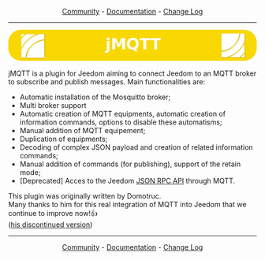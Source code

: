 <p align="center">
<a href="https://community.jeedom.com/tag/plugin-jmqtt">Community</a>   -   <a href="https://domochip.github.io/jMQTT/fr_FR/">Documentation</a>   -   <a href="https://domochip.github.io/jMQTT/fr_FR/changelog">Change Log</a>
</p>

__________________

<p align="center">
  <img src="jMQTT.png"/>
</p>

jMQTT is a plugin for Jeedom aiming to connect Jeedom to an MQTT broker to subscribe and publish messages.
Main functionalities are:
  * Automatic installation of the Mosquitto broker;
  * Multi broker support
  * Automatic creation of MQTT equipments, automatic creation of information commands, options to disable these automatisms;
  * Manual addition of MQTT equipement;
  * Duplication of equipments;
  * Decoding of complex JSON payload and creation of related information commands;
  * Manual addition of commands (for publishing), support of the retain mode;
  * [Deprecated] Acces to the Jeedom [JSON RPC API](https://jeedom.github.io/core/fr_FR/jsonrpc_api) through MQTT. 

This plugin was originally written by Domotruc.  
Many thanks to him for this real integration of MQTT into Jeedom that we continue to improve now!👍  
([his discontinued version](https://github.com/domotruc/jMQTT))

__________________

<p align="center">
<a href="https://community.jeedom.com/tag/plugin-jmqtt">Community</a>   -   <a href="https://domochip.github.io/jMQTT/fr_FR/">Documentation</a>   -   <a href="https://domochip.github.io/jMQTT/fr_FR/changelog">Change Log</a>
</p>
